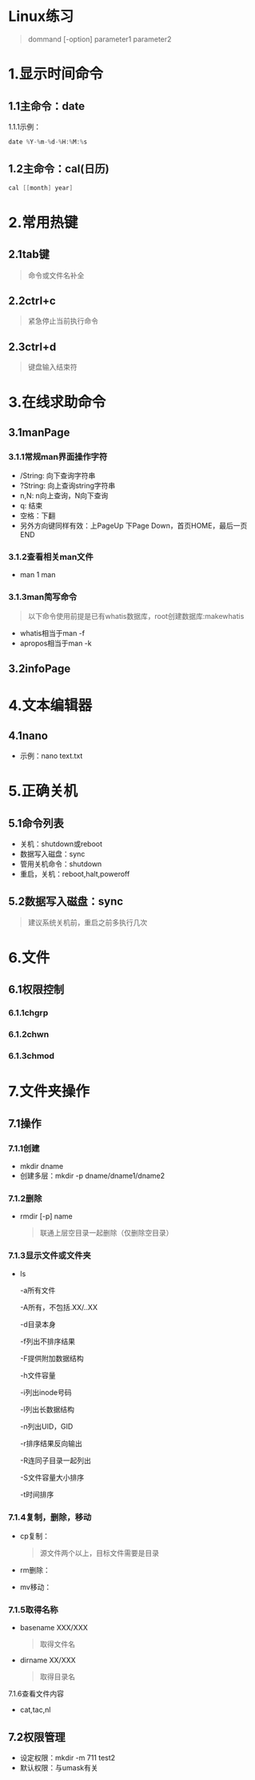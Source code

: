 # Linux练习

> dommand [-option] parameter1 parameter2

# 1.显示时间命令

## 1.1主命令：date

1.1.1示例：

```java
date %Y-%m-%d-%H:%M:%s
```

## 1.2主命令：cal(日历)

```java
cal [[month] year]
```

# 2.常用热键

## 2.1tab键

> 命令或文件名补全

## 2.2ctrl+c

> 紧急停止当前执行命令

## 2.3ctrl+d

> 键盘输入结束符

# 3.在线求助命令

## 3.1manPage

### 3.1.1常规man界面操作字符

- /String: 向下查询字符串
- ?String: 向上查询string字符串
- n,N: n向上查询，N向下查询
- q: 结束
- 空格：下翻
- 另外方向键同样有效：上PageUp 下Page Down，首页HOME，最后一页END

### 3.1.2查看相关man文件

- man 1 man

### 3.1.3man简写命令

> 以下命令使用前提是已有whatis数据库，root创建数据库:makewhatis

- whatis相当于man -f
- apropos相当于man -k

## 3.2infoPage

# 4.文本编辑器

## 4.1nano

- 示例：nano text.txt

# 5.正确关机

## 5.1命令列表

- 关机：shutdown或reboot
- 数据写入磁盘：sync
- 管用关机命令：shutdown
- 重启，关机：reboot,halt,poweroff

## 5.2数据写入磁盘：sync

> 建议系统关机前，重启之前多执行几次

# 6.文件

## 6.1权限控制

### 6.1.1chgrp

### 6.1.2chwn

### 6.1.3chmod

# 7.文件夹操作

## 7.1操作

### 7.1.1创建

- mkdir dname
- 创建多层：mkdir -p dname/dname1/dname2

### 7.1.2删除

- rmdir [-p] name

  > 联通上层空目录一起删除（仅删除空目录）

### 7.1.3显示文件或文件夹

- ls

  -a所有文件

  -A所有，不包括.XX/..XX

  -d目录本身

  -f列出不排序结果

  -F提供附加数据结构

  -h文件容量

  -i列出inode号码

  -l列出长数据结构

  -n列出UID，GID

  -r排序结果反向输出

  -R连同子目录一起列出

  -S文件容量大小排序

  -t时间排序

### 7.1.4复制，删除，移动

- cp复制：

  > 源文件两个以上，目标文件需要是目录

- rm删除：

- mv移动：

### 7.1.5取得名称

- basename XXX/XXX

  > 取得文件名

- dirname XX/XXX

  >  取得目录名

7.1.6查看文件内容

- cat,tac,nl

## 7.2权限管理

- 设定权限：mkdir -m 711 test2
- 默认权限：与umask有关

